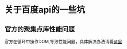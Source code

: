 # 关于百度api的一些坑
## 官方的聚集点库性能问题
官方在循环中操作DOM,导致性能问题，具体解决办法请看[这里](https://www.zhihu.com/question/24023333)
